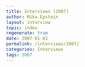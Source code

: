 ```yaml
---
title: Interviews (2007)
author: Mika Epstein
layout: interview
topic: index
regenerate: true
date: 2007-01-01
permalink: /interviews/2007/
categories: Interviews
tags: 2007
---
```

